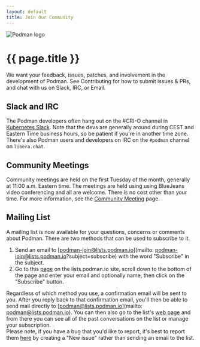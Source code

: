 ```yaml
---
layout: default
title: Join Our Community
---
```


![Podman logo](../images/podman.svg)

# {{ page.title }}

We want your feedback, issues, patches, and involvement in the development of Podman. See Contributing for how to submit issues & PRs, and chat with us on Slack, IRC, or Email.

## Slack and IRC

The Podman developers often hang out on the #CRI-O channel in [Kubernetes Slack](https://slack.k8s.io/). Note that the devs are generally around during CEST and Eastern Time business hours, so be patient if you're in another time zone. There's also Podman users and developers on IRC on the `#podman` channel on `libera.chat`.

## Community Meetings

Community meetings are held on the first Tuesday of the month, generally at 11:00 a.m. Eastern time.  The meetings are held using using BlueJeans
video conferencing and all are welcome.  There is no cost other than your time.  For more information, see the [Community Meeting](https://podman.io/community/meeting/) page.

## Mailing List

A mailing list is now available for your questions, concerns or comments about Podman. There are two methods that can be used to subscribe to it.

1.  Send an email to [podman-join@lists.podman.io](mailto: podman-join@lists.podman.io?subject=subscribe) with the word "Subscribe" in the subject.
2.  Go to this [page](https://lists.podman.io/admin/lists/podman.lists.podman.io/) on the lists.podman.io site, scroll down to the bottom of the page and enter your email and optionally name, then click on the "Subscribe" button.

Regardless of which method you use, a confirmation email will be sent to you. After you reply back to that confirmation email, you'll then be able to send mail directly to [podman@lists.podman.io](mailto: podman@lists.podman.io). You can then also go to the list's [web page](https://lists.podman.io/archives/list/podman@lists.podman.io/) and from there you can see all of the past conversations on the list or manage your subscription.  
Please note, if you have a bug that you'd like to report, it's best to report them [here](https://github.com/containers/podman/issues) by creating a "New issue" rather than sending an email to the list.
